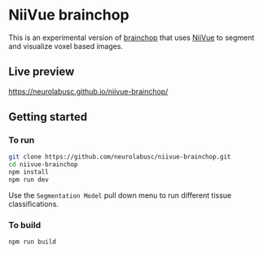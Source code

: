 # NiiVue brainchop

This is an experimental version of [brainchop](https://github.com/neuroneural/brainchop) that uses [NiiVue](https://github.com/niivue/niivue) to segment and visualize voxel based images. 

## Live preview

https://neurolabusc.github.io/niivue-brainchop/

## Getting started

### To run

```bash
git clone https://github.com/neurolabusc/niivue-brainchop.git
cd niivue-brainchop
npm install
npm run dev
```

Use the `Segmentation Model` pull down menu to run different tissue classifications.

### To build

```bash
npm run build
```


